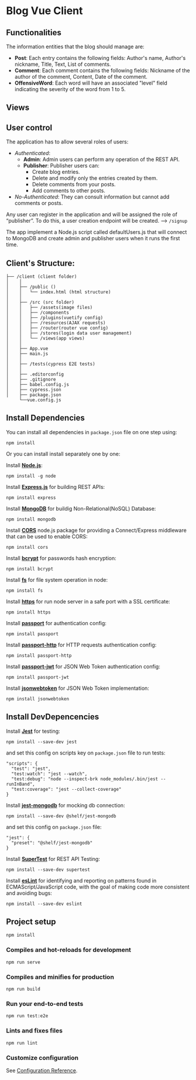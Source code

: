 # Blog Vue Client

## Functionalities
The information entities that the blog should manage are:

- **Post**: Each entry contains the following fields: Author's name, Author's nickname, Title, Text, List of comments.
- **Comment**: Each comment contains the following fields: Nickname of the author of the comment, Content, Date of the comment.
- **OffensiveWord**: Each word will have an associated "level" field indicating the severity of the word from 1 to 5.

## Views

## User control

The application has to allow several roles of users:

- _Authenticated_:
  - **Admin**: Admin users can perform any operation of the REST API.
  - **Publisher**: Publisher users can:
    - Create blog entries.
    - Delete and modify only the entries created by them.
    - Delete comments from your posts.
    - Add comments to other posts.
- _No-Authenticated_: They can consult information but cannot add comments or posts.

Any user can register in the application and will be assigned the role of “publisher”.
To do this, a user creation endpoint will be created. --> `/signup`

The app implement a Node.js script called defaultUsers.js that will connect to MongoDB and create admin and publisher users when it runs the first time.


## Client's Structure:

```
├── /client (client folder)
│    │
│    ├── /public ()
│    │   └── index.html (html structure)
│    │
│    ├── /src (src folder)
│    │   ├── /assets(image files)
│    │   ├── /components
│    │   ├── /plugins(vuetify config)
│    │   ├── /resources(AJAX requests)
│    │   ├── /router(router vue config)
│    │   ├── /stores(login data user management)
│    │   └── /views(app views)
│    │   
│    ├── App.vue
│    ├── main.js
│    │   
│    ├── /tests(cypress E2E tests)
│    │   
│    ├── .editorconfig
│    ├── .gitignore
│    ├── babel.config.js
│    ├── cypress.json
│    ├── package.json
     └──vue.config.js
```


## Install Dependencies

You can install all dependencies in `package.json` file on one step using:

`npm install`

Or you can install install separately one by one:

Install **[Node.js](https://nodejs.org/es/)**:

`npm install -g node`

Install **[Express.js](https://expressjs.com/)** for building REST APIs:

`npm install express`

Install **[MongoDB](https://www.mongodb.com/)** for buildig Non-Relational(NoSQL) Database:

`npm install mongodb`

Install **[CORS](https://www.npmjs.com/package/cors)** node.js package for providing a Connect/Express middleware that can be used to enable CORS:

`npm install cors`

Install **[bcrypt](https://www.npmjs.com/package/bcrypt)** for passwords hash encryption:

`npm install bcrypt`

Install **[fs](https://nodejs.org/api/fs.html)** for file system operation in node:

`npm install fs`

Install **[https](https://www.npmjs.com/package/https)** for run node server in a safe port with a SSL certificate:

`npm install https`

Install **[passport](http://www.passportjs.org/)** for authentication config:

`npm install passport`

Install **[passport-http](https://www.npmjs.com/package/passport-http)** for HTTP requests authentication config:

`npm install passport-http`

Install **[passport-jwt](http://www.passportjs.org/packages/passport-jwt/)** for JSON Web Token authentication config:

`npm install passport-jwt`

Install **[jsonwebtoken](https://jwt.io/)** for JSON Web Token implementation:

`npm install jsonwebtoken`

## Install DevDepencencies

Install **[Jest](https://jestjs.io/en/)** for testing:

`npm install --save-dev jest`

and set this config on scripts key on `package.json` file to run tests:

```
"scripts": {
  "test": "jest",
  "test:watch": "jest --watch",
  "test:debug": "node --inspect-brk node_modules/.bin/jest --runInBand",
  "test:coverage": "jest --collect-coverage"
}
```

Install **[jest-mongodb](https://jestjs.io/docs/en/mongodb)** for mocking db connection:

`npm install --save-dev @shelf/jest-mongodb`

and set this config on `package.json` file:

```
"jest": {
  "preset": "@shelf/jest-mongodb"
}
```

Install **[SuperTest](https://www.npmjs.com/package/supertest)** for REST API Testing:

`npm install --save-dev supertest`

Install **[esLint](https://eslint.org/docs/user-guide/getting-started)** for identifying and reporting on patterns found in ECMAScript/JavaScript code, with the goal of making code more consistent and avoiding bugs:

`npm install --save-dev eslint`

## Project setup
```
npm install
```

### Compiles and hot-reloads for development
```
npm run serve
```

### Compiles and minifies for production
```
npm run build
```

### Run your end-to-end tests
```
npm run test:e2e
```

### Lints and fixes files
```
npm run lint
```

### Customize configuration
See [Configuration Reference](https://cli.vuejs.org/config/).
